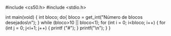 #include <cs50.h>
#include <stdio.h>

int main(void)
{
 int bloco;
 do{
 bloco = get_int("Número de blocos desejados\n");
   } while (bloco>10 || bloco<1);
 for (int i = 0; i<bloco; i++)
   {
       for (int j = 0; j<i+1; j++)
       {
      printf ("#"); 
   }
   printf("\n");
}
}
